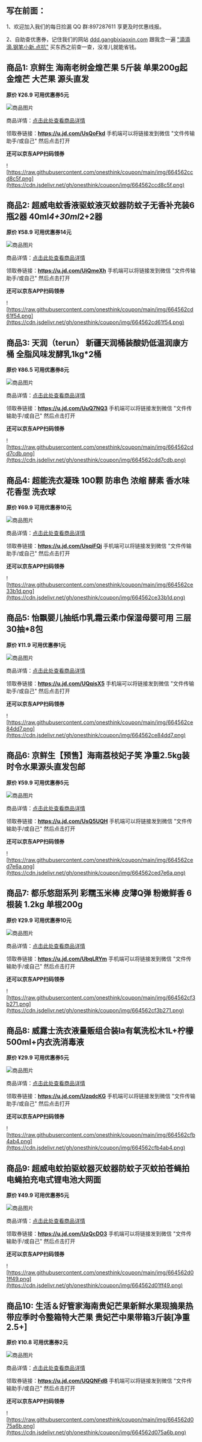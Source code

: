 ## 写在前面：

1、欢迎加入我们的每日捡漏 QQ 群:897287611 享更及时优惠线报。

2、自助查优惠券，记住我们的网站 [ddd.gangbixiaoxin.com](https://ddd.gangbixiaoxin.com) 跟我念一遍 ["滴滴滴.钢笔小新.点抗"](https://ddd.gangbixiaoxin.com) 买东西之前查一查，没准儿就能省钱。

## 商品1: 京鲜生 海南老树金煌芒果 5斤装 单果200g起 金煌芒 大芒果 源头直发

**原价 ¥26.9 可用优惠券5元**

![商品图片](http://img14.360buyimg.com/n1/jfs/t1/202868/11/41559/125459/6628dc56Ffccf0304/f72d23e9716264ca.png)

商品详情：[点击此处查看商品详情](https://union-click.jd.com/jdc?e=1003156031&amp;p=JF8BAR0JK1olXwMEUlhbAEweAF8IGloUVA8HVVlYD0knRzBQRQQlBENHFRxWFlVPRjtUBABAQlRcCEBdCUoWCmYNGlwQWgQdDRsBVXthChFwZw8XFGVWVzk1bTdDcC1seC1DUQoyVW5eCUsQCmkPHVIQbQdSVQ5cWEpHAl8IG2tXM96kz4b7k5-WvbuXiFoVbQcyVFhdDEIUAWwBE1gXWDYCXFlt3-av1uW5ztOsiZiKg-f63cKr1_GAK2slXjYCVV9fCE8QAm0IK2sVbQUyCjBcW00UV2cBGzVIGw9YExlaCyUXAGYNG1kUXjYAVV9fCnsnMwQMYCN9X1pVATsZDAliYzABfw53Anx3VDBfdzcXViZ6YVhsW21WBiwjfTEnA18)

领取券链接：**https://u.jd.com/UsQoFkd** 手机端可以将链接发到微信 "文件传输助手/或自己" 然后点击打开

**还可以京东APP扫码领券**

![https://raw.githubusercontent.com/onesthink/coupon/main/img/664562ccd8c5f.png](https://cdn.jsdelivr.net/gh/onesthink/coupon/img/664562ccd8c5f.png)

## 商品2: 超威电蚊香液驱蚊液灭蚊器防蚊子无香补充装6瓶2器 40ml*4+30ml*2+2器

**原价 ¥58.9 可用优惠券14元**

![商品图片](http://img14.360buyimg.com/n1/jfs/t1/226822/10/18047/156942/66405d4cF8c150456/0c87346f867c952a.jpg)

商品详情：[点击此处查看商品详情](https://union-click.jd.com/jdc?e=1003156031&amp;p=JF8BARkJK1olXwMEU1lbCEwUC18IGloUXQAEVVlVAUonRzBQRQQlBENHFRxWFlVPRjtUBABAQlRcCEBdCUoWA2kOGlwdVAcdDRsBVXtjBS14GixMGGVVEAQOchhhez0OYlhTUQoyVW5eCUsQCmkPHVIQbQdSVQ5cWEpHAl8IG2tDMwYDVV9dCUoTAWk4GmsVWwYGXV1fC0MWB2YPK1sdWjbV-eaIgvrCi9bchdPC5KHX3eKJlsMnM18LK1sUXAQCUFlcCksnM284GGtLMwdRUlxcWx9CbTJOEgFSGwBaOl5cDk4fAGsOK1kUXAQAZG5tXBxxUzJ7GwNgB2FBAhkid0xQWhtRaw1BMwRDBDY0ThZiSy9tGgMdJGMGN25dOA)

领取券链接：**https://u.jd.com/UiQmeXh** 手机端可以将链接发到微信 "文件传输助手/或自己" 然后点击打开

**还可以京东APP扫码领券**

![https://raw.githubusercontent.com/onesthink/coupon/main/img/664562cd61f54.png](https://cdn.jsdelivr.net/gh/onesthink/coupon/img/664562cd61f54.png)

## 商品3: 天润（terun）  新疆天润桶装酸奶低温润康方桶 全脂风味发酵乳1kg*2桶

**原价 ¥86.5 可用优惠券8元**

![商品图片](http://img14.360buyimg.com/n1/jfs/t1/249419/22/8565/98306/663b2a8eFf95166ef/d7db022fa6f325cf.jpg)

商品详情：[点击此处查看商品详情](https://union-click.jd.com/jdc?e=1003156031&amp;p=JF8BARMJK1olXwMEUF9ZDk0XBl8IGl0XWgMGVFpYD3tTXDdWRGtMGENDFlVDFhNSVzMXQA4KD1heSl5cDkkQBmsIH14SQl9HCANtWzZvYmpASw93K3xcFiY6YR5RQhx8TVcZbQcyV19dD0IRBGkBHmsUDQdSVQ5cWEonA284WjUSXQEAVVhtCXsXBW8MElgXXg4BXVxYOEsfBF_ftuPA17fX3OeJlsPAusjdkufBw44yZG5eOEsWAm0IH1wUXwYyZF5tC3tJbW5bHF4dXA9QOgMbARFQSiZDdVsUWwMKVFhZOEkWAm0KK2slIWF3HR8daypccDRvQwVQI0d9JCsUchtqbW11cDt3HG9lHAwOWyBldB1xXWsVbQ)

领取券链接：**https://u.jd.com/UuQ7NQ3** 手机端可以将链接发到微信 "文件传输助手/或自己" 然后点击打开

**还可以京东APP扫码领券**

![https://raw.githubusercontent.com/onesthink/coupon/main/img/664562cdd7cdb.png](https://cdn.jsdelivr.net/gh/onesthink/coupon/img/664562cdd7cdb.png)

## 商品4: 超能洗衣凝珠 100颗 防串色 浓缩 酵素 香水味 花香型 洗衣球

**原价 ¥69.9 可用优惠券10元**

![商品图片](http://img14.360buyimg.com/n1/jfs/t1/92208/10/37242/108391/65601366F753535dc/a57277448cc9f1ff.jpg)

商品详情：[点击此处查看商品详情](https://union-click.jd.com/jdc?e=1003156031&amp;p=JF8BARkJK1olXwQBXVxaC00RAV8IGloUXgUGU1ZeAUonRzBQRQQlBENHFRxWFlVPRjtUBABAQlRcCEBdCUoWAGwMHFMWVAcdDRsBVXtNVBdubBwUFmZFFCMJeB5jQRNpY1h1UQoyVW5eCUsQCmkPHVIQbQdSVQ5cWEpHAl8IG2tDMwYDVV9cCUseAGY4GmsVWwYGXV1fC0MSA2cKK1sdWjbV-eaIgvrCi9bchdPC5KHX3eKJlsMnM18LK1sUXAQCUFlcCksnM284GGtLMwdRXF5eAE0UbTJOEgFSFU1EOl5eAU4QAmcNK1kUXAQAZG5tXzR-BglafyNPC1N6Fw0nUAgSahlhHQ1jMwRGDCZYSi5RZWxrQAdvNG15Im5dOA)

领取券链接：**https://u.jd.com/UsqiFQj** 手机端可以将链接发到微信 "文件传输助手/或自己" 然后点击打开

**还可以京东APP扫码领券**

![https://raw.githubusercontent.com/onesthink/coupon/main/img/664562ce33b1d.png](https://cdn.jsdelivr.net/gh/onesthink/coupon/img/664562ce33b1d.png)

## 商品5: 怡飘婴儿抽纸巾乳霜云柔巾保湿母婴可用 三层30抽*8包

**原价 ¥11.9 可用优惠券1元**

![商品图片](http://img14.360buyimg.com/n1/jfs/t1/165484/3/43267/67352/6629ced6F44e0867a/4462de9950337348.png)

商品详情：[点击此处查看商品详情](https://union-click.jd.com/jdc?e=1003156031&amp;p=JF8BARsJK1olXwMCVFxVCEgfBV8IGlsUXQ4FV1xZDU0TBF9MRANLAjZbERscSkAJHTdNTwcKBlMdBgABFksWA24IE1wWXwIHUlpaFxJSXzI4cABdXGNaVis_SVFgYDEITBpAD3hyNFJROEonAG4IHFITWgALUW5cWEpHAj8JS1olXQYyFTBdCkwRAmoBG2sUbQYEVFpUC0kUC2gMGF4lXQ4FZInwsJ6dsrqAoo-L1dG784vUtJ-Ji184K1glXQcDVl5ZD0oVA184G2sWbVhsVQ1bAEhCVm1mRh0cB0ADFgUzCEgeB2oMElMlXwcDVlxtOHtyeT8LQihnFkdKHDYvW0xfQwd3ZDBrWF5sVl49D0lfej1ASC1OCmRGCAcdOEsn)

领取券链接：**https://u.jd.com/UQqisX5** 手机端可以将链接发到微信 "文件传输助手/或自己" 然后点击打开

**还可以京东APP扫码领券**

![https://raw.githubusercontent.com/onesthink/coupon/main/img/664562ce84dd7.png](https://cdn.jsdelivr.net/gh/onesthink/coupon/img/664562ce84dd7.png)

## 商品6: 京鲜生【预售】海南荔枝妃子笑 净重2.5kg装 时令水果源头直发包邮

**原价 ¥59.9 可用优惠券5元**

![商品图片](http://img14.360buyimg.com/n1/jfs/t1/221348/38/39525/250338/66306bf1F6a372060/e80e88a7a72e90c6.jpg)

商品详情：[点击此处查看商品详情](https://union-click.jd.com/jdc?e=1003156031&amp;p=JF8BARUJK1olXwMEU1ZUD08WA18IGloUXw4CVFdaDkwnRzBQRQQlBENHFRxWFlVPRjtUBABAQlRcCEBdCUoWAWcIG1ISWwEdDRsBVXtNVAlLfAxTCWVqIl85cxNfazRjEgh1UQoyVW5eCUsQCmkPHVIQbQdSVQ5cWEpHAl8IG2tXM0RbFhUcSnsWM28OG18cXgQAVV9eCUgnA2cPK4y45dOI5YvVsZ-Ji7ixvI6c4dKc3G5tOEgnA24JGVsRWgcAVG5tCHsUMzFmGggTVQVXAVwzVQ0eWSkKRxt7XQULUFtVCkonAW4JGVklbTZhUwQAVTZEQTJ6TAtQOXZHNV87egl-WDdmGSV0J1Z2IzY8fxxuYjZ6Wg9DbQYy)

领取券链接：**https://u.jd.com/UsQ5UQH** 手机端可以将链接发到微信 "文件传输助手/或自己" 然后点击打开

**还可以京东APP扫码领券**

![https://raw.githubusercontent.com/onesthink/coupon/main/img/664562ced7e6a.png](https://cdn.jsdelivr.net/gh/onesthink/coupon/img/664562ced7e6a.png)

## 商品7: 都乐悠甜系列 彩糯玉米棒 皮薄Q弹 粉嫩鲜香 6根装 1.2kg 单根200g

**原价 ¥29.9 可用优惠券10元**

![商品图片](http://img14.360buyimg.com/n1/jfs/t1/217769/18/39507/57844/6641ab40F4bacec12/15443e9b0427f2b3.jpg)

商品详情：[点击此处查看商品详情](https://union-click.jd.com/jdc?e=1003156031&amp;p=JF8BARsJK1olXwMEU1pUAE0TA18IGlsUXwIHUF9bDkkSA19MRANLAjZbERscSkAJHTdNTwcKBlMdBgABFksWA24KH14RXAAEVltdFxJSXzI4fz9UPXFUERc4TD1pZi1XUF9FCQZFNFJROEonAG4IHFITWgALUW5cWEpHAj8JS1olXQYyFTBdCE8TAGkIGmsUbQYEVFpUC0kVAmoNGFMlXQ4FZInwsJ6dsrqAoo-L1dG784vUtJ-Ji184K1glXQcDVl5ZD0oVA184G2sWbVhsVQ1bCksSBG5mRh0cB0AFEl0zCEoQB2oJGl4lXwcDVlxtOHseRhd7H11mAnJqJyIUUwMWAjxsEllDXHZsVgQAdxxpfGpyQ1poWFp1Ky4UOEsn)

领取券链接：**https://u.jd.com/UbqLRYm** 手机端可以将链接发到微信 "文件传输助手/或自己" 然后点击打开

**还可以京东APP扫码领券**

![https://raw.githubusercontent.com/onesthink/coupon/main/img/664562cf3b271.png](https://cdn.jsdelivr.net/gh/onesthink/coupon/img/664562cf3b271.png)

## 商品8: 威露士洗衣液量贩组合装la有氧洗松木1L+柠檬500ml+内衣洗消毒液

**原价 ¥29.9 可用优惠券5元**

![商品图片](http://img14.360buyimg.com/n1/jfs/t1/220718/33/20296/230113/62f497dbE6933c720/fbf37fa15f5ce2e3.jpg)

商品详情：[点击此处查看商品详情](https://union-click.jd.com/jdc?e=1003156031&amp;p=JF8BARAJK1olXwMEU1pVCEsTCl8IG1gUXAQCUF1dOA9IWzFXKwJQGEdAX0BDUA5DX3BTTkRHA1ocVF5eCUoVA2sLG0RMGFpfZDocf05icDFreA93R2VZUCocQTZPdQ8EF2sUbQUDVFlUDkwRCmo4GgsUDQdSVQ5cOEsXMy5mHl8TWwQyVW5dDksTCmwKGVoSXwICZF5VD3vArtfdkerA1b_WytaKsezCitPchdMlbTYBZF5cCUkXB2gJGVslbQYyV24DZkpEC28LGgkTM1tEXQQbAR5KbW8LEl8QXAYFZFxcCUkVM184HDByOwZGXAQeXzBVdRx-EiJoDlFZFSgcZglRVxtVThp1WXhRHVsEc0hzdl8IKw)

领取券链接：**https://u.jd.com/UzqdcKG** 手机端可以将链接发到微信 "文件传输助手/或自己" 然后点击打开

**还可以京东APP扫码领券**

![https://raw.githubusercontent.com/onesthink/coupon/main/img/664562cfb4ab4.png](https://cdn.jsdelivr.net/gh/onesthink/coupon/img/664562cfb4ab4.png)

## 商品9: 超威电蚊拍驱蚊器灭蚊器防蚊子灭蚊拍苍蝇拍电蝇拍充电式锂电池大网面

**原价 ¥49.9 可用优惠券5元**

![商品图片](http://img14.360buyimg.com/n1/jfs/t1/162541/18/45157/168643/66405d5cF400eaa78/32127fc316296098.jpg)

商品详情：[点击此处查看商品详情](https://union-click.jd.com/jdc?e=1003156031&amp;p=JF8BARkJK1olXwMEU1lbCEwUC18IGloUXQAFVFlZD04nRzBQRQQlBENHFRxWFlVPRjtUBABAQlRcCEBdCUoWA2kPG1wRWgMdDRsBVXtOf291WxNdDmMKV1s1aQNKXDN6YyBlUQoyVW5eCUsQCmkPHVIQbQdSVQ5cWEpHAl8IG2tDMwYDVV9dCUoTAWk4GmsVWwYGXV1fCkoRBGgOK1sdWjbV-eaIgvrCi9bchdPC5KHX3eKJlsMnM18LK1sUXAQCUFlcCksnM284GGtLMwdRUlxcWx9CbTJOEgFTVVIHOl5cDk8WBGsMK1kUXAQAZG5tfjNeVjNMcgdMLUAFNBgPDil2SjlLEjkXMwRwMyUjTQNeeRlXQxgcOHx7Vm5dOA)

领取券链接：**https://u.jd.com/UzQcDO3** 手机端可以将链接发到微信 "文件传输助手/或自己" 然后点击打开

**还可以京东APP扫码领券**

![https://raw.githubusercontent.com/onesthink/coupon/main/img/664562d01ff49.png](https://cdn.jsdelivr.net/gh/onesthink/coupon/img/664562d01ff49.png)

## 商品10: 生活＆好管家海南贵妃芒果新鲜水果现摘果热带应季时令整箱特大芒果 贵妃芒中果带箱3斤装[净重2.5+]

**原价 ¥10.8 可用优惠券2元**

![商品图片](http://img14.360buyimg.com/n1/jfs/t1/238688/12/4454/187972/6627a51eFbecdc8eb/1e28fe5813daa6fb.jpg)

商品详情：[点击此处查看商品详情](https://union-click.jd.com/jdc?e=1003156031&amp;p=JF8BARkJK1olXwQAVV5aDUsWAl8IGloWWwIDUF1bAEkRB19MRANLAjZbERscSkAJHTdNTwcKBlMdBgABFksWAmwOH1oRXgAKVlhZFxJSXzI4SCRTWEBlDDU9URNvSDdoaSwWX09JNFJROEonAG4IHFITWgALUW5cWEpHAj8JS1olXQYyFTBaD0IfAW04GmsVWwYGXV1fCEsWAmwKK1sdWjbV-eaIgvrCi9bchdPC5KHX3eKJlsMnM18LK1sUXAQCUFlcCksnM284GGtLMwdRUQlaC01DbTJOEgFXXEADOl5fCUsRAmwPK1kUXAQAZG5taTUUWBpRHy1KAHRkIihfDzRFUBJOWSVKMwR2Ny4ccQ13VmhuEi8dJABeCW5dOA)

领取券链接：**https://u.jd.com/UQQNFdB** 手机端可以将链接发到微信 "文件传输助手/或自己" 然后点击打开

**还可以京东APP扫码领券**

![https://raw.githubusercontent.com/onesthink/coupon/main/img/664562d075a6b.png](https://cdn.jsdelivr.net/gh/onesthink/coupon/img/664562d075a6b.png)

